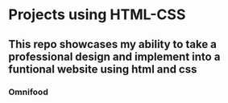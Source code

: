 # Projects using HTML-CSS
## This repo showcases my ability to take a professional design and implement into a funtional website using html and css
### Omnifood
